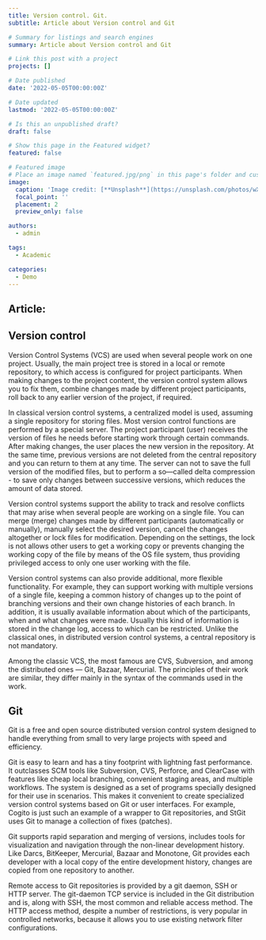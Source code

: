 ```yaml
---
title: Version control. Git.
subtitle: Article about Version сontrol and Git

# Summary for listings and search engines
summary: Article about Version сontrol and Git

# Link this post with a project
projects: []

# Date published
date: '2022-05-05T00:00:00Z'

# Date updated
lastmod: '2022-05-05T00:00:00Z'

# Is this an unpublished draft?
draft: false

# Show this page in the Featured widget?
featured: false

# Featured image
# Place an image named `featured.jpg/png` in this page's folder and customize its options here.
image:
  caption: 'Image credit: [**Unsplash**](https://unsplash.com/photos/wX2L8L-fGeA)'
  focal_point: ''
  placement: 2
  preview_only: false

authors:
  - admin

tags:
  - Academic

categories:
  - Demo
---
```


## Article:

## Version control

Version Control Systems (VCS) are used when several people work on one project. Usually, the main project tree is stored in a local or remote repository, to which access is configured for project participants. When making changes to the project content, the version control system allows you to fix them, combine changes made by different project participants, roll back to any earlier version of the project, if required.

In classical version control systems, a centralized model is used, assuming a single repository for storing files. Most version control functions are performed by a special server.
The project participant (user) receives the version of files he needs before starting work through certain commands. After making changes, the user places the new version in the repository. At the same time, previous versions are not deleted from the central repository and you can return to them at any time. The server can not to save the full version of the modified files, but to perform a so—called delta compression - to save only changes between successive versions, which reduces the amount of data stored.

Version control systems support the ability to track and resolve conflicts that may arise when several people are working on a single file. You can merge (merge) changes made by different participants (automatically or manually), manually select the desired version, cancel the changes altogether or lock files for modification. Depending on the settings, the lock is not allows other users to get a working copy or prevents changing the working copy of the file by means of the OS file system, thus providing privileged access to only one user working with the file.

Version control systems can also provide additional, more flexible functionality. For example, they can support working with multiple versions of a single file, keeping a common history of changes up to the point of branching versions and their own change histories of each branch. In addition, it is usually available information about which of the participants, when and what changes were made. Usually this kind of information is stored in the change log, access to which can be restricted. Unlike the classical ones, in distributed version control systems, a central
repository is not mandatory.

Among the classic VCS, the most famous are CVS, Subversion, and among the distributed ones — Git, Bazaar, Mercurial. The principles of their work are similar, they differ mainly
in the syntax of the commands used in the work.

## Git

Git is a free and open source distributed version control system designed to handle everything from small to very large projects with speed and efficiency.

Git is easy to learn and has a tiny footprint with lightning fast performance. It outclasses SCM tools like Subversion, CVS, Perforce, and ClearCase with features like cheap local branching, convenient staging areas, and multiple workflows.
The system is designed as a set of programs specially designed for their use in scenarios. This makes it convenient to create specialized version control systems based on Git or user interfaces. For example, Cogito is just such an example of a wrapper to Git repositories, and StGit uses Git to manage a collection of fixes (patches).

Git supports rapid separation and merging of versions, includes tools for visualization and navigation through the non-linear development history. Like Darcs, BitKeeper, Mercurial, Bazaar and Monotone, Git provides each developer with a local copy of the entire development history, changes are copied from one repository to another.

Remote access to Git repositories is provided by a git daemon, SSH or HTTP server. The git-daemon TCP service is included in the Git distribution and is, along with SSH, the most common and reliable access method. The HTTP access method, despite a number of restrictions, is very popular in controlled networks, because it allows you to use existing network filter configurations.
